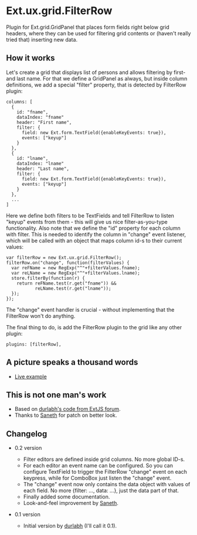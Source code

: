Ext.ux.grid.FilterRow
=====================

Plugin for Ext.grid.GridPanel that places form fields right below grid
headers, where they can be used for filtering grid contents or
(haven't really tried that) inserting new data.

How it works
------------

Let's create a grid that displays list of persons and allows filtering
by first- and last name.  For that we define a GridPanel as always,
but inside column definitions, we add a special "filter" property,
that is detected by FilterRow plugin:

    columns: [
      {
        id: "fname",
        dataIndex: "fname"
        header: "First name",
        filter: {
          field: new Ext.form.TextField({enableKeyEvents: true}),
          events: ["keyup"]
        }
      },
      {
        id: "lname",
        dataIndex: "lname"
        header: "Last name",
        filter: {
          field: new Ext.form.TextField({enableKeyEvents: true}),
          events: ["keyup"]
        }
      },
      ...
    ]

Here we define both filters to be TextFields and tell FilterRow to
listen "keyup" events from them - this will give us nice
filter-as-you-type functionality.  Also note that we define the "id"
property for each column with filter.  This is needed to identify the
column in "change" event listener, which will be called with an object
that maps column id-s to their current values:

    var filterRow = new Ext.ux.grid.FilterRow();
    filterRow.on("change", function(filterValues) {
      var reFName = new RegExp("^"+filterValues.fname);
      var reLName = new RegExp("^"+filterValues.lname);
      store.filterBy(function(r) {
        return reFName.test(r.get("fname")) &&
               reLName.test(r.get("lname"));
      });
    });

The "change" event handler is crucial - without implementing that the
FilterRow won't do anything.

The final thing to do, is add the FilterRow plugin to the grid like
any other plugin:

    plugins: [filterRow],

A picture speaks a thousand words
----------------------------------

* [Live example][live]

This is not one man's work
--------------------------

* Based on [durlabh's code from ExtJS forum][post].
* Thanks to [Saneth][saneth] for patch on better look.

Changelog
---------

* 0.2 version
  * Filter editors are defined inside grid columns. No more global ID-s.
  * For each editor an event name can be configured. So you can
    configure TextField to trigger the FilterRow "change" event on
    each keypress, while for ComboBox just listen the "change" event.
  * The "change" event now only contains the data object with values
    of each field. No more {filter: ..., data: ...}, just the data
    part of that.
  * Finally added some documentation.
  * Look-and-feel improvement by [Saneth][saneth].

* 0.1 version
  * Initial version by [durlabh][post] (I'll call it 0.1).

[post]: http://www.extjs.net/forum/showthread.php?t=55730
[saneth]: http://www.extjs.net/forum/showthread.php?p=438457#post438457
[live]: http://triin.net/temp/filter-row/
